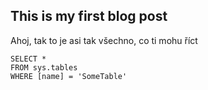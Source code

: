 ## This is my first blog post
Ahoj, tak to je asi tak všechno, co ti mohu říct
```tsql
SELECT *
FROM sys.tables
WHERE [name] = 'SomeTable'
```

